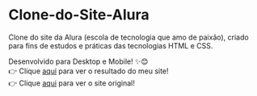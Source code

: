# Clone-do-Site-Alura

Clone do site da Alura (escola de tecnologia que amo de paixão), criado para fins de estudos e práticas das tecnologias HTML e CSS.

Desenvolvido para Desktop e Mobile! ✨😊\
👉 Clique <a href="https://clone-site-alura.netlify.app/" target="_blank">aqui</a> para ver o resultado do meu site!\
👉 Clique <a href="https://cursos.alura.com.br/loginForm?urlAfterLogin=https://cursos.alura.com.br/dashboard" target="_blank">aqui</a> para ver o site original!
